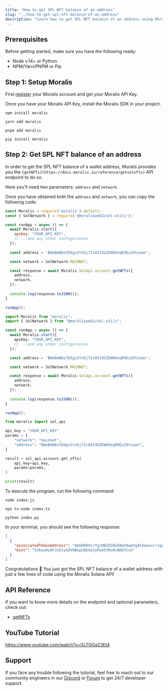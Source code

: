 ```yaml
---
title: "How to get SPL NFT balance of an address"
slug: "../how-to-get-spl-nft-balance-of-an-address"
description: "Learn how to get SPL NFT balance of an address using Moralis Solana API."
---
```

## Prerequisites

Before getting started, make sure you have the following ready:

- Node v.14+ or Python
- NPM/Yarn/PNPM or Pip

## Step 1: Setup Moralis

First [register](/web3-data-api/get-your-api-key) your Moralis account and get your Moralis API Key.

Once you have your Moralis API Key, install the Moralis SDK in your project.

```shell npm
npm install moralis
```
```shell yarn
yarn add moralis
```
```shell pnpm
pnpm add moralis
```
```Text pip
pip install moralis
```



## Step 2: Get SPL NFT balance of an address

In order to get the SPL NFT balance of a wallet address, Moralis provides you the `[getNFTs](https://docs.moralis.io/reference/getsolnfts)` API endpoint to do so.

Here you'll need two parameters: `address` and `network`.

Once you have obtained both the `address` and `network`, you can copy the following code:

```javascript index.js
const Moralis = require('moralis').default;
const { SolNetwork } = require('@moralisweb3/sol-utils');

const runApp = async () => {
  await Moralis.start({
    apiKey: "YOUR_API_KEY",
    // ...and any other configuration
  });
  
  const address = 'BWeBmN8zYDXgx2tnGj72cA533GZEWAVeqR9Eu29txaen';

  const network = SolNetwork.MAINNET;

  const response = await Moralis.SolApi.account.getNFTs({
    address,
    network,
  });
  
  console.log(response.toJSON());
}

runApp();
```
```typescript index.ts
import Moralis from "moralis";
import { SolNetwork } from "@moralisweb3/sol-utils";

const runApp = async () => {
  await Moralis.start({
    apiKey: "YOUR_API_KEY",
    // ...and any other configuration
  });

  const address = 'BWeBmN8zYDXgx2tnGj72cA533GZEWAVeqR9Eu29txaen';

  const network = SolNetwork.MAINNET;

  const response = await Moralis.SolApi.account.getNFTs({
    address,
    network,
  });
  
  console.log(response.toJSON());
}

runApp();
```
```python index.py
from moralis import sol_api

api_key = "YOUR_API_KEY"
params = {
    "network": "mainnet", 
    "address": "BWeBmN8zYDXgx2tnGj72cA533GZEWAVeqR9Eu29txaen", 
}

result = sol_api.account.get_nfts(
    api_key=api_key,
    params=params,
)

print(result)
```



To execute the program, run the following command:

```shell Shell (JavaScript)
node index.js
```
```Text Shell (TypeScript)
npx ts-node index.ts
```
```Text Shell (Python)
python index.py
```



In your terminal, you should see the following response:

```json
[
  {
    "associatedTokenAddress": "AUmHKB9srYgzHW2E5NuEWyG9wp5g4Cbewxurr1geV1iR",
    "mint": "53kauHy6PJx9iykDV9BxpCBbXe2yPwA5tRcKcNDmfCxn"
  }
]
```



Congratulations 🥳 You just got the SPL NFT balance of a wallet address with just a few lines of code using the Moralis Solana API!

## API Reference

If you want to know more details on the endpoint and optional parameters, check out:

- [getNFTs](https://docs.moralis.io/reference/getsolnfts)

## YouTube Tutorial

https://www.youtube.com/watch?v=GLTGGq23Et4

## Support

If you face any trouble following the tutorial, feel free to reach out to our community engineers in our [Discord](https://moralis.io/discord) or [Forum](https://forum.moralis.io) to get 24/7 developer support.